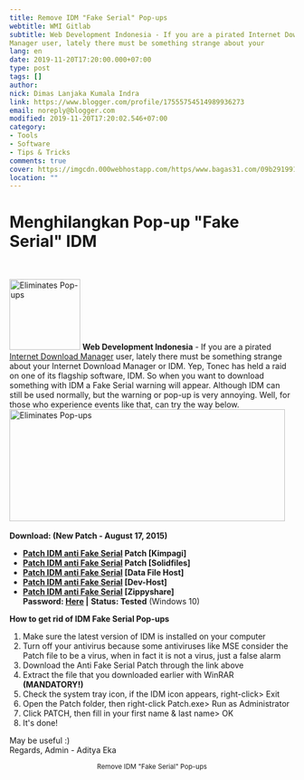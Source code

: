 ```yaml
---
title: Remove IDM "Fake Serial" Pop-ups
webtitle: WMI Gitlab
subtitle: Web Development Indonesia - If you are a pirated Internet Download
Manager user, lately there must be something strange about your
lang: en
date: 2019-11-20T17:20:00.000+07:00
type: post
tags: []
author:
nick: Dimas Lanjaka Kumala Indra
link: https://www.blogger.com/profile/17555754514989936273
email: noreply@blogger.com
modified: 2019-11-20T17:20:02.546+07:00
category:
- Tools
- Software
- Tips & Tricks
comments: true
cover: https://imgcdn.000webhostapp.com/https/www.bagas31.com/09b291991e3c6af733a56a80694b83bc.png
location: ""
---
```


<h1 for="title" class="notranslate">Menghilangkan Pop-up "Fake Serial" IDM</h1><div id="A-G-C" date="19 Nov 2019 10:14:25"><div id="agcontent"><link rel="stylesheet" src="https://cdn.jsdelivr.net/gh/dimaslanjaka/Web-Manajemen@master/AGC/css/bagas31.css"><div class="post_content entry-content"><div class="cumplung"><br></div><p> <a href="https://web-manajemen.blogspot.com/p/search.html?q=IDMFake%20png" target="_blank" rel="noopener" class="notranslate"><img class="alignleft size-full wp-image-8906" src="https://imgcdn.000webhostapp.com/https/www.bagas31.com/09b291991e3c6af733a56a80694b83bc.png" alt="Eliminates Pop-ups" width="125" height="125"></a> <span class="notranslate"> <strong>Web Development Indonesia</strong> - If you are a pirated <a href="https://web-manajemen.blogspot.com/p/search.html?q=menghilangkan%20pop%20up%20fake%20serial%20idm" target="_blank" rel="noopener" class="notranslate">Internet Download Manager</a> user, lately there must be something strange about your Internet Download Manager or IDM.</span> <span class="notranslate"> Yep, Tonec has held a raid on one of its flagship software, IDM.</span> <span class="notranslate"> So when you want to download something with IDM a Fake Serial warning will appear.</span> <span class="notranslate"> Although IDM can still be used normally, but the warning or pop-up is very annoying.</span> <span class="notranslate"> Well, for those who experience events like that, can try the way below.</span> <br><img class="aligncenter size-full wp-image-8904" src="https://imgcdn.000webhostapp.com/https/www.bagas31.com/3cb2055fcfe1371b193e1335dced8608.jpeg" alt="Eliminates Pop-ups" width="487" height="198"><br><br> <span class="notranslate"> <strong>Download: <span>(New Patch - August 17, 2015)</span></strong></span> </p><ul><li> <span class="notranslate"> <strong><a title="Size: 0.6MB" class="notranslate bagas31-tooltip" href="https://dimaslanjaka.github.io/page/safelink.html?url=aHR0cDovL2FkZi5seS8xTXFIbDE=" rel="nofollow" target="_blank">Patch IDM anti Fake Serial</a> Patch [Kimpagi]</strong></span> </li><li> <span class="notranslate"> <strong><a title="Size: 0.6MB" class="notranslate bagas31-tooltip" href="https://dimaslanjaka.github.io/page/safelink.html?url=aHR0cDovL2FkZi5seS8xTXFIbXY=" rel="nofollow" target="_blank">Patch IDM anti Fake Serial</a> Patch [Solidfiles]</strong></span> </li><li> <span class="notranslate"> <strong><a title="Size: 0.6MB" class="notranslate bagas31-tooltip" href="https://dimaslanjaka.github.io/page/safelink.html?url=aHR0cDovL2FkZi5seS8xTXFIb3o=" rel="nofollow" target="_blank">Patch IDM anti Fake Serial</a> [Data File Host]</strong></span> </li><li> <span class="notranslate"> <strong><a title="Size: 0.6MB" class="notranslate bagas31-tooltip" href="https://dimaslanjaka.github.io/page/safelink.html?url=aHR0cDovL2FkZi5seS8xTXFIclk=" rel="nofollow" target="_blank">Patch IDM anti Fake Serial</a> [Dev-Host]</strong></span> </li><li> <span class="notranslate"> <strong><a title="Size: 0.6MB" class="notranslate bagas31-tooltip" href="https://dimaslanjaka.github.io/page/safelink.html?url=aHR0cDovL2FkZi5seS8xTXFIdDc=" rel="nofollow" target="_blank">Patch IDM anti Fake Serial</a> [Zippyshare]</strong></span> <div> <span class="notranslate"> <strong>Password: <a href="https://web-manajemen.blogspot.com/p/password.html?c=d3d3LmJhZ2FzMzEuY29t" target="_blank" alt="Click" title="Click" rel="follow">Here</a> |</strong></span> <span class="notranslate"> <strong>Status: <span>Tested</span></strong> (Windows 10)</span> </div></li></ul><style>.password{opacity:.6;transition:all 0.2s;cursor:pointer}.password:hover{opacity:1}</style><p> <span class="notranslate"> <strong>How to get rid of IDM Fake Serial Pop-ups</strong></span> </p><ol><li> <span class="notranslate"> Make sure the latest version of IDM is installed on your computer</span> </li><li> <span class="notranslate"> Turn off your antivirus because some antiviruses like MSE consider the Patch file to be a virus, when in fact it is not a virus, just a false alarm</span> </li><li> <span class="notranslate"> Download the Anti Fake Serial Patch through the link above</span> </li><li> <span class="notranslate"> Extract the file that you downloaded earlier with WinRAR <strong>(MANDATORY!)</strong></span> </li><li> <span class="notranslate"> Check the system tray icon, if the IDM icon appears, right-click&gt; Exit</span> </li><li> <span class="notranslate"> Open the Patch folder, then right-click Patch.exe&gt; ​​Run as Administrator</span> </li><li> <span class="notranslate"> Click PATCH, then fill in your first name &amp; last name&gt; OK</span> </li><li> <span class="notranslate"> It's done!</span> </li></ol><p> <span class="notranslate"> May be useful :)</span> <br> <span class="notranslate"> Regards, Admin - Aditya Eka</span> </p><div itemprop="publisher" itemscope="" itemtype="https://schema.org/Organization"></div></div><center> <span class="notranslate"> <small>Remove IDM "Fake Serial" Pop-ups</small></span> </center></div></div>  <script src="https://codepen.io/dimaslanjaka/pen/aQRrbR.js"></script>  